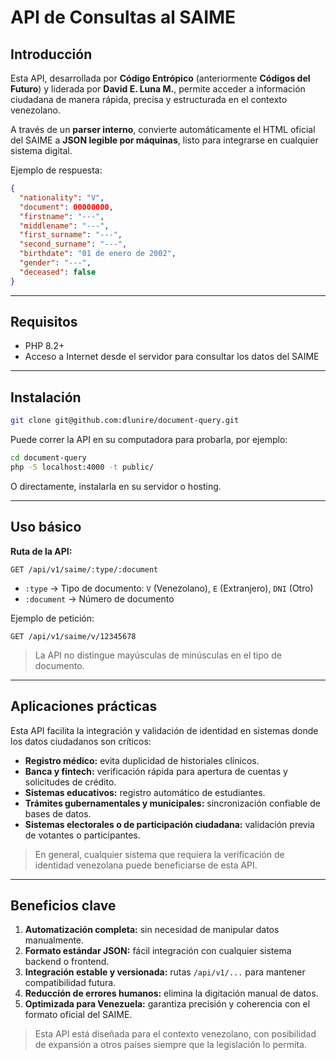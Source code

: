 # API de Consultas al SAIME

## Introducción

Esta API, desarrollada por **Código Entrópico** (anteriormente **Códigos del Futuro**) y liderada por **David E. Luna M.**, permite acceder a información ciudadana de manera rápida, precisa y estructurada en el contexto venezolano.

A través de un **parser interno**, convierte automáticamente el HTML oficial del SAIME a **JSON legible por máquinas**, listo para integrarse en cualquier sistema digital.

Ejemplo de respuesta:

```json
{
  "nationality": "V",
  "document": 00000000,
  "firstname": "---",
  "middlename": "---",
  "first_surname": "---",
  "second_surname": "---",
  "birthdate": "01 de enero de 2002",
  "gender": "---",
  "deceased": false
}
```

---

## Requisitos

* PHP 8.2+
* Acceso a Internet desde el servidor para consultar los datos del SAIME

---

## Instalación

```bash
git clone git@github.com:dlunire/document-query.git
```

Puede correr la API en su computadora para probarla, por ejemplo:

```bash
cd document-query
php -S localhost:4000 -t public/
```

O directamente, instalarla en su servidor o hosting.

---

## Uso básico

**Ruta de la API:**

```http
GET /api/v1/saime/:type/:document
```

* `:type` → Tipo de documento: `V` (Venezolano), `E` (Extranjero), `DNI` (Otro)
* `:document` → Número de documento

Ejemplo de petición:

```http
GET /api/v1/saime/v/12345678
```

> La API no distingue mayúsculas de minúsculas en el tipo de documento.

---

## Aplicaciones prácticas

Esta API facilita la integración y validación de identidad en sistemas donde los datos ciudadanos son críticos:

* **Registro médico:** evita duplicidad de historiales clínicos.
* **Banca y fintech:** verificación rápida para apertura de cuentas y solicitudes de crédito.
* **Sistemas educativos:** registro automático de estudiantes.
* **Trámites gubernamentales y municipales:** sincronización confiable de bases de datos.
* **Sistemas electorales o de participación ciudadana:** validación previa de votantes o participantes.

> En general, cualquier sistema que requiera la verificación de identidad venezolana puede beneficiarse de esta API.

---

## Beneficios clave

1. **Automatización completa:** sin necesidad de manipular datos manualmente.
2. **Formato estándar JSON:** fácil integración con cualquier sistema backend o frontend.
3. **Integración estable y versionada:** rutas `/api/v1/...` para mantener compatibilidad futura.
4. **Reducción de errores humanos:** elimina la digitación manual de datos.
5. **Optimizada para Venezuela:** garantiza precisión y coherencia con el formato oficial del SAIME.

> Esta API está diseñada para el contexto venezolano, con posibilidad de expansión a otros países siempre que la legislación lo permita.